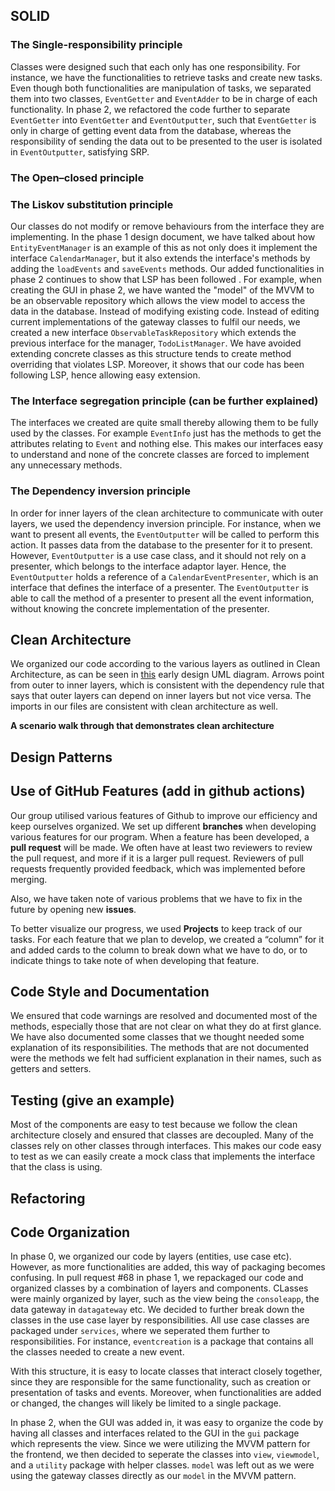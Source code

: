 ## SOLID

###  The Single-responsibility principle

Classes were designed such that each only has one responsibility. For instance,
we have the functionalities to retrieve tasks and create new tasks. Even though both
functionalities are manipulation of tasks, we separated them into two classes, `EventGetter`
and `EventAdder` to be in charge of each functionality. In phase 2, we refactored the 
code further to separate `EventGetter` into `EventGetter` and `EventOutputter`, such that
`EventGetter` is only in charge of getting event data from the database, whereas the
responsibility of sending the data out to be presented to the user is isolated in `EventOutputter`, 
satisfying SRP.


### The Open–closed principle


### The Liskov substitution principle
Our classes do not modify or remove behaviours from the interface they are
implementing. In the phase 1 design document, we have talked about how `EntityEventManager`
is an example of this as not only does it implement the interface `CalendarManager`, but
it also extends the interface's methods by adding the `loadEvents` and `saveEvents`
methods. Our added functionalities in phase 2 continues to show that LSP has been followed .
For example, when creating the GUI in phase 2, we have wanted the "model" of the MVVM 
to be an observable repository which allows the view model to access the data in the database. Instead of modifying 
existing code. Instead of editing current implementations of the gateway classes to fulfil our needs, 
we created a new interface `ObservableTaskRepository` which extends the previous 
interface for the manager, `TodoListManager`. We have avoided extending concrete classes as this structure tends to create
method overriding that violates LSP. Moreover, it shows that our code has been following LSP,
hence allowing easy extension.


### The Interface segregation principle (can be further explained)
The interfaces we created are quite small thereby allowing them to be fully
used by the classes. For example `EventInfo` just has the methods to get the
attributes relating to `Event` and nothing else. This makes our interfaces
easy to understand and none of the concrete classes are forced to implement
any unnecessary methods. 


### The Dependency inversion principle

In order for inner layers of the clean architecture to communicate with outer layers,
we used the dependency inversion principle. For instance, when we want to present all
events, the `EventOutputter` will be called to perform this action. It passes data from the database
to the presenter for it to present. However, `EventOutputter` is a use case class, and it should not rely on a presenter, which belongs
to the interface adaptor layer. Hence, the `EventOutputter` holds a reference of a `CalendarEventPresenter`,
which is an interface that defines the interface of a presenter. The `EventOutputter` is able to call the
method of a presenter to present all the event information, without knowing the concrete implementation
of the presenter.

## Clean Architecture

We organized our code according to the various layers as outlined in Clean Architecture, as can be seen in
[this](https://drive.google.com/file/d/1MepffESg7WIG2lEm6N33ytD_fawoBvkP/view?usp=sharing) early design UML diagram.
Arrows point from outer to inner layers, which is consistent with the dependency rule that says that outer layers
can depend on inner layers but not vice versa. The imports in our files are consistent with clean architecture as well.

__A scenario walk through that demonstrates clean architecture__



## Design Patterns



## Use of GitHub Features (add in github actions)

Our group utilised various features of Github to improve our efficiency and keep ourselves organized.
We set up different **branches** when developing various features for our program. When a feature has been developed,
a **pull request** will be made. We often have at least two reviewers to review the pull request,
and more if it is a larger pull request. Reviewers of pull requests frequently provided feedback, which was implemented before
merging.

Also, we have taken note of various problems that we have to fix in the future by opening new **issues**.

To better visualize our progress, we used **Projects** to keep track of our tasks. For each feature that we
plan to develop, we created a “column” for it and added cards to the column to break down what we have to do,
or to indicate things to take note of when developing that feature.

## Code Style and Documentation

We ensured that code warnings are resolved and documented most of the methods, especially those that are
not clear on what they do at first glance. We have also documented some classes that we thought needed
some explanation of its responsibilities. The methods that are not documented were the methods we felt had
sufficient explanation in their names, such as getters and setters.

## Testing (give an example)

Most of the components are easy to test because we follow the clean architecture closely and ensured that
classes are decoupled. Many of the classes rely on other classes through interfaces.
This makes our code easy to test as we can easily create a mock class that implements the
interface that the class is using.

## Refactoring




## Code Organization

In phase 0, we organized our code by layers (entities, use case etc). However, as more functionalities
are added, this way of packaging becomes confusing. In pull request #68 in phase 1, we repackaged our code
and organized classes by a combination of layers and components. CLasses were mainly organized by layer,
such as the view being the `consoleapp`, the data gateway in `datagateway` etc. We decided to further
break down the classes in the use case layer by responsibilities. All use case classes are packaged
under `services`, where we seperated them further to responsibilities. For instance, `eventcreation` 
is a package that contains all the classes needed to create a new event.

With this structure, it is easy to locate classes that interact closely together, since they
are responsible for the same functionality, such as creation or presentation of tasks and events.
Moreover, when functionalities are added or changed, the changes will likely be limited to a single package.

In phase 2, when the GUI was added in, it was easy to organize the code by having all classes and interfaces
related to the GUI in the `gui` package which represents the view. Since we were utilizing the MVVM pattern
for the frontend, we then decided to seperate the classes into `view`, `viewmodel`, and a `utility` package
with helper classes. `model` was left out as we were using the gateway classes directly as our `model` in the
MVVM pattern.